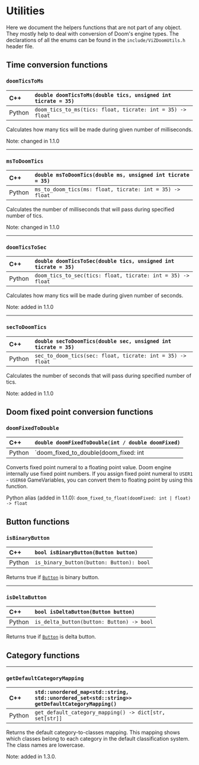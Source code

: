 # Utilities

Here we document the helpers functions that are not part of any object.
They mostly help to deal with conversion of Doom's engine types.
The declarations of all the enums can be found in the `include/ViZDoomUtils.h` header file.


## Time conversion functions

### `doomTicsToMs`

| C++    | `double doomTicsToMs(double tics, unsigned int ticrate = 35)` |
| :--    | :--                                                           |
| Python | `doom_tics_to_ms(tics: float, ticrate: int = 35) -> float`    |

Calculates how many tics will be made during given number of milliseconds.

Note: changed in 1.1.0


---
### `msToDoomTics`

| C++    | `double msToDoomTics(double ms, unsigned int ticrate = 35)` |
| :--    | :--                                                         |
| Python | `ms_to_doom_tics(ms: float, ticrate: int = 35) -> float`    |

Calculates the number of milliseconds that will pass during specified number of tics.

Note: changed in 1.1.0


---
### `doomTicsToSec`

| C++    | `double doomTicsToSec(double tics, unsigned int ticrate = 35)` |
| :--    | :--                                                            |
| Python | `doom_tics_to_sec(tics: float, ticrate: int = 35) -> float`    |

Calculates how many tics will be made during given number of seconds.

Note: added in 1.1.0


---
### `secToDoomTics`

| C++    | `double secToDoomTics(double sec, unsigned int ticrate = 35)` |
| :--    | :--                                                           |
| Python | `sec_to_doom_tics(sec: float, ticrate: int = 35) -> float`    |

Calculates the number of seconds that will pass during specified number of tics.

Note: added in 1.1.0


## Doom fixed point conversion functions

### `doomFixedToDouble`

| C++    | `double doomFixedToDouble(int / double doomFixed)`      |
| :--    | :--                                                     |
| Python | `doom_fixed_to_double(doom_fixed: int | float) -> float` |

Converts fixed point numeral to a floating point value.
Doom engine internally use fixed point numbers.
If you assign fixed point numeral to `USER1` - `USER60` GameVariables,
you can convert them to floating point by using this function.

Python alias (added in 1.1.0): `doom_fixed_to_float(doomFixed: int | float) -> float`


## Button functions

### `isBinaryButton`

| C++    | `bool isBinaryButton(Button button)`     |
| :--    | :--                                      |
| Python | `is_binary_button(button: Button): bool` |

Returns true if [`Button`](./enums.md#button) is binary button.


---
### `isDeltaButton`

| C++    | `bool isDeltaButton(Button button)`       |
| :--    | :--                                       |
| Python | `is_delta_button(button: Button) -> bool` |

Returns true if [`Button`](./enums.md#button) is delta button.


## Category functions

---
### `getDefaultCategoryMapping`

| C++    | `std::unordered_map<std::string, std::unordered_set<std::string>> getDefaultCategoryMapping()` |
| :--    | :--                                                                                            |
| Python | `get_default_category_mapping() -> dict[str, set[str]]`                                         |

Returns the default category-to-classes mapping.
This mapping shows which classes belong to each category in the default classification system.
The class names are lowercase.

Note: added in 1.3.0.
